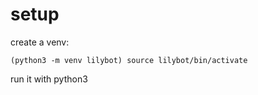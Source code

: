 # setup 

create a venv:

`(python3 -m venv lilybot)
source lilybot/bin/activate`

run it with python3
